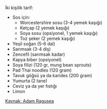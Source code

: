 İki kişilik tarif:

- Sos için:
    - Worcestershire sosu (3-4 yemek kaşığı)
    - Ketçap (2 yemek kaşığı)
    - Soya sosu (opsiyonel, 1 yemek kaşığı)
    - Toz şeker (2 yemek kaşığı)
- Yeşil soğan (5-6 dal)
- Sarımsak (3-4 diş)
- Zencefil (sarımsak kadar)
- Kapya biber (opsiyonel)
- Soya filizi (120 gr, mung bean sprouts)
- Pad Thai noodles (120 gram)
- Tavuk göğsü ya da karides (200 gram)
- Yumurta (2 tane)
- Ceviz ya da yer fıstığı
- Limon

[Kaynak: Adam Ragusea](https://www.youtube.com/watch?v=puHSU9ZaZPY)